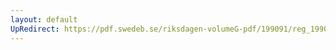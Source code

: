 ```yaml
---
layout: default
UpRedirect: https://pdf.swedeb.se/riksdagen-volumeG-pdf/199091/reg_199091/reg_199091_0826.pdf
---
```


